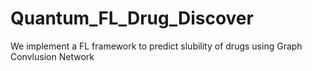 # Quantum_FL_Drug_Discover
We implement a FL framework to predict slubility of drugs using Graph Convlusion Network
